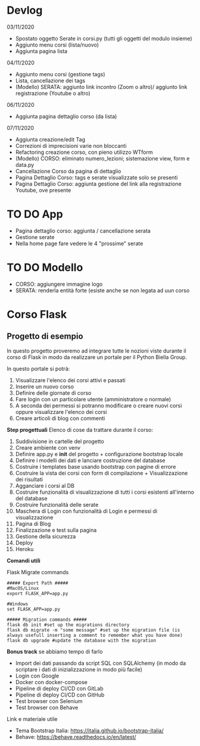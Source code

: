 # Devlog
03/11/2020
- Spostato oggetto Serate in corsi.py (tutti gli oggetti del modulo insieme)
- Aggiunto menu corsi (lista/nuovo)
- Aggiunta pagina lista

04/11/2020
- Aggiunto menu corsi (gestione tags)
- Lista, cancellazione dei tags
- (Modello) SERATA: aggiunto link incontro (Zoom o altro)/ aggiunto link registrazione (Youtube o altro)

06/11/2020
- Aggiunta pagina dettaglio corso (da lista)

07/11/2020
- Aggiunta creazione/edit Tag
- Correzioni di imprecisioni varie non bloccanti
- Refactoring creazione corso, con pieno utilizzo WTform
- (Modello) CORSO: eliminato numero_lezioni; sistemazione view, form e data.py
- Cancellazione Corso da pagina di dettaglio
- Pagina Dettaglio Corso: tags e serate visualizzate solo se presenti
- Pagina Dettaglio Corso: aggiunta gestione del link alla registrazione Youtube, ove presente

# TO DO App
- Pagina dettaglio corso: aggiunta / cancellazione serata
- Gestione serate
- Nella home page fare vedere le 4 "prossime" serate

# TO DO Modello
- CORSO: aggiungere immagine logo
- SERATA: renderla entità forte (esiste anche se non legata ad uun corso

# Corso Flask
## Progetto di esempio

In questo progetto proveremo ad integrare tutte le nozioni viste durante il corso di Flask in modo da realizzare un portale per il Python Biella Group.

In questo portale si potrà:
1. Visualizzare l'elenco dei corsi attivi e passati
2. Inserire un nuovo corso
3. Definire delle giornate di corso
4. Fare login con un particolare utente (amministratore o normale)
5. A seconda dei permessi si potranno modificare o creare nuovi corsi oppure visualizzare l'elenco dei corsi
6. Creare articoli di blog con commenti


**Step progettuali**
Elenco di cose da trattare durante il corso:
1. Suddivisione in cartelle del progetto
2. Creare ambiente con venv
3. Definire app.py e __init__ del progetto + configurazione bootstrap locale
4. Definire i modelli dei dati e lanciare costruzione del database
5. Costruire i templates base usando bootstrap con pagine di errore
6. Costruire la vista dei corsi con form di compilazione + Visualizzazione dei risultati
7. Agganciare i corsi al DB
8. Costruire funzionalità di visualizzazione di tutti i corsi esistenti all'interno del database
9. Costruire funzionalità delle serate
10. Maschera di Login con funzionalità di Login e permessi di visualizzazione
11. Pagina di Blog
12. Finalizzazione e test sulla pagina
13. Gestione della sicurezza
14. Deploy
15. Heroku


**Comandi utili**

Flask Migrate commands
```
##### Export Path #####
#MacOS/Linux
export FLASK_APP=app.py

#Windows
set FLASK_APP=app.py

##### Migration commands #####
flask db init #set up the migrations directory
flask db migrate -m "some message" #set up the migration file (is always usefull inserting a comment to remember what you have done)
flask db upgrade #update the database with the migration

```


**Bonus track** se abbiamo tempo di farlo
- Import dei dati passando da script SQL con SQLAlchemy (in modo da scriptare i dati di inizializzazione in modo più facile)
- Login con Google
- Docker con docker-compose
- Pipeline di deploy CI/CD con GitLab
- Pipeline di deploy CI/CD con GitHub
- Test browser con Selenium
- Test browser con Behave


Link e materiale utile
- Tema Bootstrap Italia: https://italia.github.io/bootstrap-italia/
- Behave: https://behave.readthedocs.io/en/latest/
  